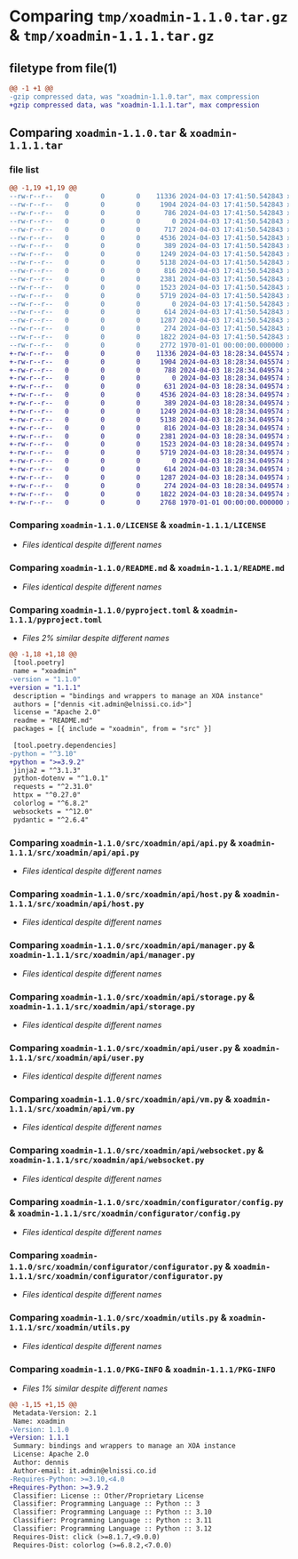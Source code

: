 # Comparing `tmp/xoadmin-1.1.0.tar.gz` & `tmp/xoadmin-1.1.1.tar.gz`

## filetype from file(1)

```diff
@@ -1 +1 @@
-gzip compressed data, was "xoadmin-1.1.0.tar", max compression
+gzip compressed data, was "xoadmin-1.1.1.tar", max compression
```

## Comparing `xoadmin-1.1.0.tar` & `xoadmin-1.1.1.tar`

### file list

```diff
@@ -1,19 +1,19 @@
--rw-r--r--   0        0        0    11336 2024-04-03 17:41:50.542843 xoadmin-1.1.0/LICENSE
--rw-r--r--   0        0        0     1904 2024-04-03 17:41:50.542843 xoadmin-1.1.0/README.md
--rw-r--r--   0        0        0      786 2024-04-03 17:41:50.542843 xoadmin-1.1.0/pyproject.toml
--rw-r--r--   0        0        0        0 2024-04-03 17:41:50.542843 xoadmin-1.1.0/src/xoadmin/__init__.py
--rw-r--r--   0        0        0      717 2024-04-03 17:41:50.542843 xoadmin-1.1.0/src/xoadmin/__main__.py
--rw-r--r--   0        0        0     4536 2024-04-03 17:41:50.542843 xoadmin-1.1.0/src/xoadmin/api/api.py
--rw-r--r--   0        0        0      389 2024-04-03 17:41:50.542843 xoadmin-1.1.0/src/xoadmin/api/error.py
--rw-r--r--   0        0        0     1249 2024-04-03 17:41:50.542843 xoadmin-1.1.0/src/xoadmin/api/host.py
--rw-r--r--   0        0        0     5138 2024-04-03 17:41:50.542843 xoadmin-1.1.0/src/xoadmin/api/manager.py
--rw-r--r--   0        0        0      816 2024-04-03 17:41:50.542843 xoadmin-1.1.0/src/xoadmin/api/storage.py
--rw-r--r--   0        0        0     2381 2024-04-03 17:41:50.542843 xoadmin-1.1.0/src/xoadmin/api/user.py
--rw-r--r--   0        0        0     1523 2024-04-03 17:41:50.542843 xoadmin-1.1.0/src/xoadmin/api/vm.py
--rw-r--r--   0        0        0     5719 2024-04-03 17:41:50.542843 xoadmin-1.1.0/src/xoadmin/api/websocket.py
--rw-r--r--   0        0        0        0 2024-04-03 17:41:50.542843 xoadmin-1.1.0/src/xoadmin/configurator/__init__.py
--rw-r--r--   0        0        0      614 2024-04-03 17:41:50.542843 xoadmin-1.1.0/src/xoadmin/configurator/config.py
--rw-r--r--   0        0        0     1287 2024-04-03 17:41:50.542843 xoadmin-1.1.0/src/xoadmin/configurator/configurator.py
--rw-r--r--   0        0        0      274 2024-04-03 17:41:50.542843 xoadmin-1.1.0/src/xoadmin/configurator/loader.py
--rw-r--r--   0        0        0     1822 2024-04-03 17:41:50.542843 xoadmin-1.1.0/src/xoadmin/utils.py
--rw-r--r--   0        0        0     2772 1970-01-01 00:00:00.000000 xoadmin-1.1.0/PKG-INFO
+-rw-r--r--   0        0        0    11336 2024-04-03 18:28:34.045574 xoadmin-1.1.1/LICENSE
+-rw-r--r--   0        0        0     1904 2024-04-03 18:28:34.045574 xoadmin-1.1.1/README.md
+-rw-r--r--   0        0        0      788 2024-04-03 18:28:34.049574 xoadmin-1.1.1/pyproject.toml
+-rw-r--r--   0        0        0        0 2024-04-03 18:28:34.049574 xoadmin-1.1.1/src/xoadmin/__init__.py
+-rw-r--r--   0        0        0      631 2024-04-03 18:28:34.049574 xoadmin-1.1.1/src/xoadmin/__main__.py
+-rw-r--r--   0        0        0     4536 2024-04-03 18:28:34.049574 xoadmin-1.1.1/src/xoadmin/api/api.py
+-rw-r--r--   0        0        0      389 2024-04-03 18:28:34.049574 xoadmin-1.1.1/src/xoadmin/api/error.py
+-rw-r--r--   0        0        0     1249 2024-04-03 18:28:34.049574 xoadmin-1.1.1/src/xoadmin/api/host.py
+-rw-r--r--   0        0        0     5138 2024-04-03 18:28:34.049574 xoadmin-1.1.1/src/xoadmin/api/manager.py
+-rw-r--r--   0        0        0      816 2024-04-03 18:28:34.049574 xoadmin-1.1.1/src/xoadmin/api/storage.py
+-rw-r--r--   0        0        0     2381 2024-04-03 18:28:34.049574 xoadmin-1.1.1/src/xoadmin/api/user.py
+-rw-r--r--   0        0        0     1523 2024-04-03 18:28:34.049574 xoadmin-1.1.1/src/xoadmin/api/vm.py
+-rw-r--r--   0        0        0     5719 2024-04-03 18:28:34.049574 xoadmin-1.1.1/src/xoadmin/api/websocket.py
+-rw-r--r--   0        0        0        0 2024-04-03 18:28:34.049574 xoadmin-1.1.1/src/xoadmin/configurator/__init__.py
+-rw-r--r--   0        0        0      614 2024-04-03 18:28:34.049574 xoadmin-1.1.1/src/xoadmin/configurator/config.py
+-rw-r--r--   0        0        0     1287 2024-04-03 18:28:34.049574 xoadmin-1.1.1/src/xoadmin/configurator/configurator.py
+-rw-r--r--   0        0        0      274 2024-04-03 18:28:34.049574 xoadmin-1.1.1/src/xoadmin/configurator/loader.py
+-rw-r--r--   0        0        0     1822 2024-04-03 18:28:34.049574 xoadmin-1.1.1/src/xoadmin/utils.py
+-rw-r--r--   0        0        0     2768 1970-01-01 00:00:00.000000 xoadmin-1.1.1/PKG-INFO
```

### Comparing `xoadmin-1.1.0/LICENSE` & `xoadmin-1.1.1/LICENSE`

 * *Files identical despite different names*

### Comparing `xoadmin-1.1.0/README.md` & `xoadmin-1.1.1/README.md`

 * *Files identical despite different names*

### Comparing `xoadmin-1.1.0/pyproject.toml` & `xoadmin-1.1.1/pyproject.toml`

 * *Files 2% similar despite different names*

```diff
@@ -1,18 +1,18 @@
 [tool.poetry]
 name = "xoadmin"
-version = "1.1.0"
+version = "1.1.1"
 description = "bindings and wrappers to manage an XOA instance"
 authors = ["dennis <it.admin@elnissi.co.id>"]
 license = "Apache 2.0"
 readme = "README.md"
 packages = [{ include = "xoadmin", from = "src" }]
 
 [tool.poetry.dependencies]
-python = "^3.10"
+python = ">=3.9.2"
 jinja2 = "^3.1.3"
 python-dotenv = "^1.0.1"
 requests = "^2.31.0"
 httpx = "^0.27.0"
 colorlog = "^6.8.2"
 websockets = "^12.0"
 pydantic = "^2.6.4"
```

### Comparing `xoadmin-1.1.0/src/xoadmin/api/api.py` & `xoadmin-1.1.1/src/xoadmin/api/api.py`

 * *Files identical despite different names*

### Comparing `xoadmin-1.1.0/src/xoadmin/api/host.py` & `xoadmin-1.1.1/src/xoadmin/api/host.py`

 * *Files identical despite different names*

### Comparing `xoadmin-1.1.0/src/xoadmin/api/manager.py` & `xoadmin-1.1.1/src/xoadmin/api/manager.py`

 * *Files identical despite different names*

### Comparing `xoadmin-1.1.0/src/xoadmin/api/storage.py` & `xoadmin-1.1.1/src/xoadmin/api/storage.py`

 * *Files identical despite different names*

### Comparing `xoadmin-1.1.0/src/xoadmin/api/user.py` & `xoadmin-1.1.1/src/xoadmin/api/user.py`

 * *Files identical despite different names*

### Comparing `xoadmin-1.1.0/src/xoadmin/api/vm.py` & `xoadmin-1.1.1/src/xoadmin/api/vm.py`

 * *Files identical despite different names*

### Comparing `xoadmin-1.1.0/src/xoadmin/api/websocket.py` & `xoadmin-1.1.1/src/xoadmin/api/websocket.py`

 * *Files identical despite different names*

### Comparing `xoadmin-1.1.0/src/xoadmin/configurator/config.py` & `xoadmin-1.1.1/src/xoadmin/configurator/config.py`

 * *Files identical despite different names*

### Comparing `xoadmin-1.1.0/src/xoadmin/configurator/configurator.py` & `xoadmin-1.1.1/src/xoadmin/configurator/configurator.py`

 * *Files identical despite different names*

### Comparing `xoadmin-1.1.0/src/xoadmin/utils.py` & `xoadmin-1.1.1/src/xoadmin/utils.py`

 * *Files identical despite different names*

### Comparing `xoadmin-1.1.0/PKG-INFO` & `xoadmin-1.1.1/PKG-INFO`

 * *Files 1% similar despite different names*

```diff
@@ -1,15 +1,15 @@
 Metadata-Version: 2.1
 Name: xoadmin
-Version: 1.1.0
+Version: 1.1.1
 Summary: bindings and wrappers to manage an XOA instance
 License: Apache 2.0
 Author: dennis
 Author-email: it.admin@elnissi.co.id
-Requires-Python: >=3.10,<4.0
+Requires-Python: >=3.9.2
 Classifier: License :: Other/Proprietary License
 Classifier: Programming Language :: Python :: 3
 Classifier: Programming Language :: Python :: 3.10
 Classifier: Programming Language :: Python :: 3.11
 Classifier: Programming Language :: Python :: 3.12
 Requires-Dist: click (>=8.1.7,<9.0.0)
 Requires-Dist: colorlog (>=6.8.2,<7.0.0)
```

